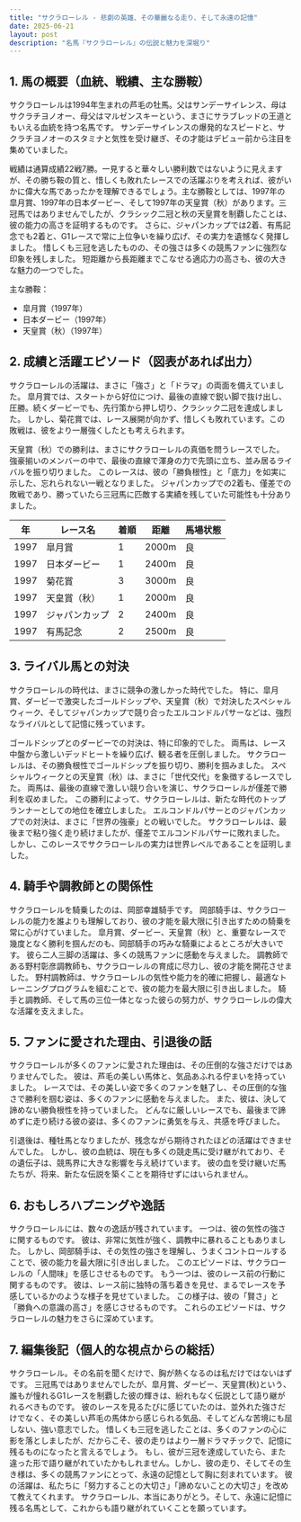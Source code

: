 ```yaml
---
title: "サクラローレル - 悲劇の英雄、その華麗なる走り、そして永遠の記憶"
date: 2025-06-21
layout: post
description: "名馬『サクラローレル』の伝説と魅力を深堀り"
---
```


## 1. 馬の概要（血統、戦績、主な勝鞍）

サクラローレルは1994年生まれの芦毛の牡馬。父はサンデーサイレンス、母はサクラチヨノオー、母父はマルゼンスキーという、まさにサラブレッドの王道ともいえる血統を持つ名馬です。  サンデーサイレンスの爆発的なスピードと、サクラチヨノオーのスタミナと気性を受け継ぎ、その才能はデビュー前から注目を集めていました。

戦績は通算成績22戦7勝。一見すると華々しい勝利数ではないように見えますが、その勝ち鞍の質と、惜しくも敗れたレースでの活躍ぶりを考えれば、彼がいかに偉大な馬であったかを理解できるでしょう。主な勝鞍としては、1997年の皐月賞、1997年の日本ダービー、そして1997年の天皇賞（秋）があります。三冠馬ではありませんでしたが、クラシック二冠と秋の天皇賞を制覇したことは、彼の能力の高さを証明するものです。  さらに、ジャパンカップでは2着、有馬記念でも2着と、G1レースで常に上位争いを繰り広げ、その実力を遺憾なく発揮しました。  惜しくも三冠を逃したものの、その強さは多くの競馬ファンに強烈な印象を残しました。  短距離から長距離までこなせる適応力の高さも、彼の大きな魅力の一つでした。

主な勝鞍：
* 皐月賞（1997年）
* 日本ダービー（1997年）
* 天皇賞（秋）（1997年）


## 2. 成績と活躍エピソード（図表があれば出力）

サクラローレルの活躍は、まさに「強さ」と「ドラマ」の両面を備えていました。  皐月賞では、スタートから好位につけ、最後の直線で鋭い脚で抜け出し、圧勝。続くダービーでも、先行策から押し切り、クラシック二冠を達成しました。  しかし、菊花賞では、レース展開が向かず、惜しくも敗れています。この敗戦は、彼をより一層強くしたとも考えられます。

天皇賞（秋）での勝利は、まさにサクラローレルの真価を問うレースでした。  強豪揃いのメンバーの中で、最後の直線で渾身の力で先頭に立ち、並み居るライバルを振り切りました。  このレースは、彼の「勝負根性」と「底力」を如実に示した、忘れられない一戦となりました。  ジャパンカップでの2着も、僅差での敗戦であり、勝っていたら三冠馬に匹敵する実績を残していた可能性も十分ありました。

| 年 | レース名           | 着順 | 距離 | 馬場状態 |
|---|--------------------|-----|-----|---------|
| 1997 | 皐月賞             | 1   | 2000m| 良      |
| 1997 | 日本ダービー         | 1   | 2400m| 良      |
| 1997 | 菊花賞             | 3   | 3000m| 良      |
| 1997 | 天皇賞（秋）       | 1   | 2000m| 良      |
| 1997 | ジャパンカップ       | 2   | 2400m| 良      |
| 1997 | 有馬記念           | 2   | 2500m| 良      |


## 3. ライバル馬との対決

サクラローレルの時代は、まさに競争の激しかった時代でした。  特に、皐月賞、ダービーで激突したゴールドシップや、天皇賞（秋）で対決したスペシャルウィーク、そしてジャパンカップで競り合ったエルコンドルパサーなどは、強烈なライバルとして記憶に残っています。

ゴールドシップとのダービーでの対決は、特に印象的でした。  両馬は、レース中盤から激しいデッドヒートを繰り広げ、観る者を圧倒しました。  サクラローレルは、その勝負根性でゴールドシップを振り切り、勝利を掴みました。  スペシャルウィークとの天皇賞（秋）は、まさに「世代交代」を象徴するレースでした。  両馬は、最後の直線で激しい競り合いを演じ、サクラローレルが僅差で勝利を収めました。  この勝利によって、サクラローレルは、新たな時代のトップランナーとしての地位を確立しました。 エルコンドルパサーとのジャパンカップでの対決は、まさに「世界の強豪」との戦いでした。  サクラローレルは、最後まで粘り強く走り続けましたが、僅差でエルコンドルパサーに敗れました。  しかし、このレースでサクラローレルの実力は世界レベルであることを証明しました。


## 4. 騎手や調教師との関係性

サクラローレルを騎乗したのは、岡部幸雄騎手です。  岡部騎手は、サクラローレルの能力を誰よりも理解しており、彼の才能を最大限に引き出すための騎乗を常に心がけていました。  皐月賞、ダービー、天皇賞（秋）と、重要なレースで幾度となく勝利を掴んだのも、岡部騎手の巧みな騎乗によるところが大きいです。  彼ら二人三脚の活躍は、多くの競馬ファンに感動を与えました。  調教師である野村彰彦調教師も、サクラローレルの育成に尽力し、彼の才能を開花させました。  野村調教師は、サクラローレルの気性や能力を的確に把握し、最適なトレーニングプログラムを組むことで、彼の能力を最大限に引き出しました。  騎手と調教師、そして馬の三位一体となった彼らの努力が、サクラローレルの偉大な活躍を支えました。


## 5. ファンに愛された理由、引退後の話

サクラローレルが多くのファンに愛された理由は、その圧倒的な強さだけではありませんでした。  彼は、芦毛の美しい馬体と、気品あふれる佇まいを持っていました。  レースでは、その美しい姿で多くのファンを魅了し、その圧倒的な強さで勝利を掴む姿は、多くのファンに感動を与えました。  また、彼は、決して諦めない勝負根性を持っていました。  どんなに厳しいレースでも、最後まで諦めずに走り続ける彼の姿は、多くのファンに勇気を与え、共感を呼びました。

引退後は、種牡馬となりましたが、残念ながら期待されたほどの活躍はできませんでした。  しかし、彼の血統は、現在も多くの競走馬に受け継がれており、その遺伝子は、競馬界に大きな影響を与え続けています。  彼の血を受け継いだ馬たちが、将来、新たな伝説を築くことを期待せずにはいられません。


## 6. おもしろハプニングや逸話

サクラローレルには、数々の逸話が残されています。  一つは、彼の気性の強さに関するものです。  彼は、非常に気性が強く、調教中に暴れることもありました。  しかし、岡部騎手は、その気性の強さを理解し、うまくコントロールすることで、彼の能力を最大限に引き出しました。  このエピソードは、サクラローレルの「人間味」を感じさせるものです。  もう一つは、彼のレース前の行動に関するものです。  彼は、レース前に独特の落ち着きを見せ、まるでレースを予感しているかのような様子を見せていました。  この様子は、彼の「賢さ」と「勝負への意識の高さ」を感じさせるものです。  これらのエピソードは、サクラローレルの魅力をさらに深めています。


## 7. 編集後記（個人的な視点からの総括）

サクラローレル。その名前を聞くだけで、胸が熱くなるのは私だけではないはずです。  三冠馬ではありませんでしたが、皐月賞、ダービー、天皇賞(秋)という、誰もが憧れるG1レースを制覇した彼の輝きは、紛れもなく伝説として語り継がれるべきものです。  彼のレースを見るたびに感じていたのは、並外れた強さだけでなく、その美しい芦毛の馬体から感じられる気品、そしてどんな苦境にも屈しない、強い意志でした。  惜しくも三冠を逃したことは、多くのファンの心に影を落としましたが、だからこそ、彼の走りはより一層ドラマチックで、記憶に残るものになったと言えるでしょう。  もし、彼が三冠を達成していたら、また違った形で語り継がれていたかもしれません。しかし、彼の走り、そしてその生き様は、多くの競馬ファンにとって、永遠の記憶として胸に刻まれています。  彼の活躍は、私たちに「努力することの大切さ」「諦めないことの大切さ」を改めて教えてくれます。  サクラローレル、本当にありがとう。そして、永遠に記憶に残る名馬として、これからも語り継がれていくことを願っています。
